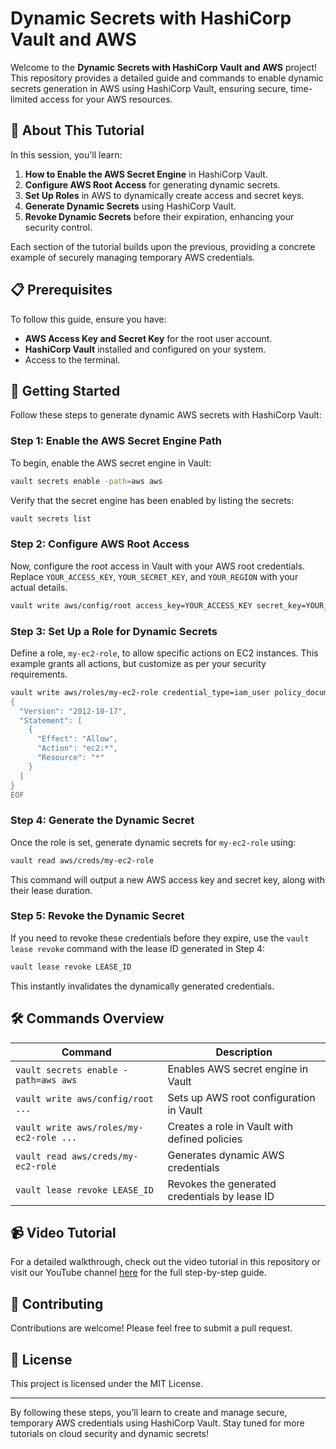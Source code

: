 
# Dynamic Secrets with HashiCorp Vault and AWS

Welcome to the **Dynamic Secrets with HashiCorp Vault and AWS** project! This repository provides a detailed guide and commands to enable dynamic secrets generation in AWS using HashiCorp Vault, ensuring secure, time-limited access for your AWS resources.

## 📘 About This Tutorial

In this session, you'll learn:

1. **How to Enable the AWS Secret Engine** in HashiCorp Vault.
2. **Configure AWS Root Access** for generating dynamic secrets.
3. **Set Up Roles** in AWS to dynamically create access and secret keys.
4. **Generate Dynamic Secrets** using HashiCorp Vault.
5. **Revoke Dynamic Secrets** before their expiration, enhancing your security control.

Each section of the tutorial builds upon the previous, providing a concrete example of securely managing temporary AWS credentials.

## 📋 Prerequisites

To follow this guide, ensure you have:

- **AWS Access Key and Secret Key** for the root user account.
- **HashiCorp Vault** installed and configured on your system.
- Access to the terminal.

## 🚀 Getting Started

Follow these steps to generate dynamic AWS secrets with HashiCorp Vault:

### Step 1: Enable the AWS Secret Engine Path

To begin, enable the AWS secret engine in Vault:

```bash
vault secrets enable -path=aws aws
```

Verify that the secret engine has been enabled by listing the secrets:

```bash
vault secrets list
```

### Step 2: Configure AWS Root Access

Now, configure the root access in Vault with your AWS root credentials. Replace `YOUR_ACCESS_KEY`, `YOUR_SECRET_KEY`, and `YOUR_REGION` with your actual details.

```bash
vault write aws/config/root access_key=YOUR_ACCESS_KEY secret_key=YOUR_SECRET_KEY region=YOUR_REGION
```

### Step 3: Set Up a Role for Dynamic Secrets

Define a role, `my-ec2-role`, to allow specific actions on EC2 instances. This example grants all actions, but customize as per your security requirements.

```bash
vault write aws/roles/my-ec2-role credential_type=iam_user policy_document=-<<EOF
{
  "Version": "2012-10-17",
  "Statement": [
    {
      "Effect": "Allow",
      "Action": "ec2:*",
      "Resource": "*"
    }
  ]
}
EOF
```

### Step 4: Generate the Dynamic Secret

Once the role is set, generate dynamic secrets for `my-ec2-role` using:

```bash
vault read aws/creds/my-ec2-role
```

This command will output a new AWS access key and secret key, along with their lease duration.

### Step 5: Revoke the Dynamic Secret

If you need to revoke these credentials before they expire, use the `vault lease revoke` command with the lease ID generated in Step 4:

```bash
vault lease revoke LEASE_ID
```

This instantly invalidates the dynamically generated credentials.

## 🛠 Commands Overview

| Command                                    | Description                                    |
|--------------------------------------------|------------------------------------------------|
| `vault secrets enable -path=aws aws`       | Enables AWS secret engine in Vault             |
| `vault write aws/config/root ...`          | Sets up AWS root configuration in Vault        |
| `vault write aws/roles/my-ec2-role ...`    | Creates a role in Vault with defined policies  |
| `vault read aws/creds/my-ec2-role`         | Generates dynamic AWS credentials              |
| `vault lease revoke LEASE_ID`              | Revokes the generated credentials by lease ID  |

## 📹 Video Tutorial

For a detailed walkthrough, check out the video tutorial in this repository or visit our YouTube channel [here](https://www.youtube.com/watch?v=zgC78QRPBfM&list=PL_OdF9Z6GmVZV62x9JI_pk31e2YdHyKuf&pp=iAQB) for the full step-by-step guide.

## 🤝 Contributing

Contributions are welcome! Please feel free to submit a pull request.

## 📄 License

This project is licensed under the MIT License.

---

By following these steps, you’ll learn to create and manage secure, temporary AWS credentials using HashiCorp Vault. Stay tuned for more tutorials on cloud security and dynamic secrets! 
